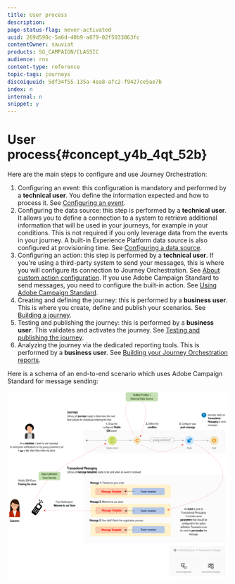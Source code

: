 ```yaml
---
title: User process
description: 
page-status-flag: never-activated
uuid: 269d590c-5a6d-40b9-a879-02f5033863fc
contentOwner: sauviat
products: SG_CAMPAIGN/CLASSIC
audience: rns
content-type: reference
topic-tags: journeys
discoiquuid: 5df34f55-135a-4ea8-afc2-f9427ce5ae7b
index: n
internal: n
snippet: y
---
```


# User process{#concept_y4b_4qt_52b}

Here are the main steps to configure and use Journey Orchestration:

1. Configuring an event: this configuration is mandatory and performed by a **technical user**. You define the information expected and how to process it. See [Configuring an event](../event/event.md#concept_gfj_fqt_52b).
1. Configuring the data source: this step is performed by a **technical user**. It allows you to define a connection to a system to retrieve additional information that will be used in your journeys, for example in your conditions. This is not required if you only leverage data from the events in your journey. A built-in Experience Platform data source is also configured at provisioning time. See [Configuring a data source](../datasource/ds.md#concept_s1s_dqt_52b).
1. Configuring an action: this step is performed by a **technical user**. If you're using a third-party system to send your messages, this is where you will configure its connection to Journey Orchestration. See [About custom action configuration](../action/custom.md). If you use Adobe Campaign Standard to send messages, you need to configure the built-in action. See [Using Adobe Campaign Standard](../action/actioncampaign.md). 
1. Creating and defining the journey: this is performed by a **business user**. This is where you create, define and publish your scenarios. See [Building a journey](../building-journeys/journey.md#concept_gq5_sqt_52b).
1. Testing and publishing the journey: this is performed by a **business user**. This validates and activates the journey. See [Testing and publishing the journey](../building-journeys/journeypublication.md#concept_mtc_lrt_52b).
1. Analyzing the journey via the dedicated reporting tools. This is performed by a **business user**. See [Building your Journey Orchestration reports](../reporting/reporting.md#concept_rfj_wpt_52b).

Here is a schema of an end-to-end scenario which uses Adobe Campaign Standard for message sending:

![](../assets/journeydiagram.png) 
